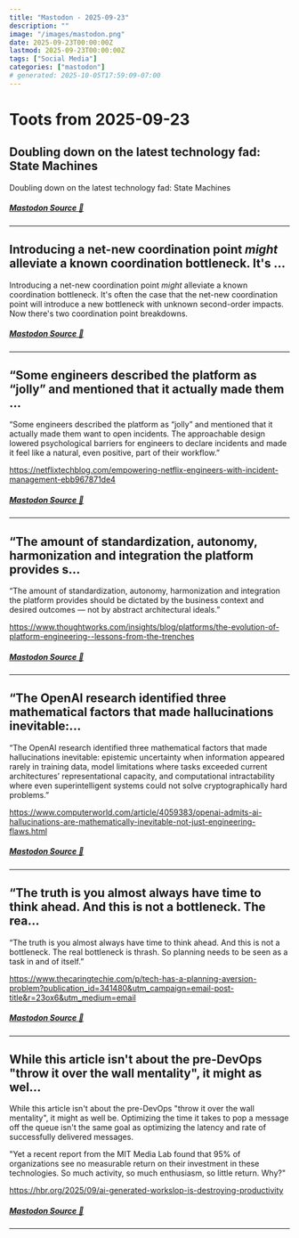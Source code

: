 ```yaml
---
title: "Mastodon - 2025-09-23"
description: ""
image: "/images/mastodon.png"
date: 2025-09-23T00:00:00Z
lastmod: 2025-09-23T00:00:00Z
tags: ["Social Media"]
categories: ["mastodon"]
# generated: 2025-10-05T17:59:09-07:00
---
```


# Toots from 2025-09-23

## Doubling down on the latest technology fad: State Machines

Doubling down on the latest technology fad: State Machines

##### [Mastodon Source 🐘](https://hachyderm.io/@mweagle/115255581670128098)

---

## Introducing a net-new coordination point *might* alleviate a known coordination bottleneck. It's ...

Introducing a net-new coordination point *might* alleviate a known coordination bottleneck. It's often the case that the net-new coordination point will introduce a new bottleneck with unknown second-order impacts. Now there's two coordination point breakdowns.

##### [Mastodon Source 🐘](https://hachyderm.io/@mweagle/115254533555144781)

---

## “Some engineers described the platform as “jolly” and mentioned that it actually made them ...

“Some engineers described the platform as “jolly” and mentioned that it actually made them want to open incidents. The approachable design lowered psychological barriers for engineers to declare incidents and made it feel like a natural, even positive, part of their workflow.”

<https://netflixtechblog.com/empowering-netflix-engineers-with-incident-management-ebb967871de4>

##### [Mastodon Source 🐘](https://hachyderm.io/@mweagle/115251777803461803)

---

## “The amount of standardization, autonomy, harmonization and integration the platform provides s...

“The amount of standardization, autonomy, harmonization and integration the platform provides should be dictated by the business context and desired outcomes — not by abstract architectural ideals.”

<https://www.thoughtworks.com/insights/blog/platforms/the-evolution-of-platform-engineering--lessons-from-the-trenches>

##### [Mastodon Source 🐘](https://hachyderm.io/@mweagle/115251516715837917)

---

## “The OpenAI research identified three mathematical factors that made hallucinations inevitable:...

“The OpenAI research identified three mathematical factors that made hallucinations inevitable: epistemic uncertainty when information appeared rarely in training data, model limitations where tasks exceeded current architectures’ representational capacity, and computational intractability where even superintelligent systems could not solve cryptographically hard problems.”

<https://www.computerworld.com/article/4059383/openai-admits-ai-hallucinations-are-mathematically-inevitable-not-just-engineering-flaws.html>

##### [Mastodon Source 🐘](https://hachyderm.io/@mweagle/115251454839182405)

---

## “The truth is you almost always have time to think ahead. And this is not a bottleneck. The rea...

“The truth is you almost always have time to think ahead. And this is not a bottleneck. The real bottleneck is thrash. So planning needs to be seen as a task in and of itself.”

<https://www.thecaringtechie.com/p/tech-has-a-planning-aversion-problem?publication_id=341480&utm_campaign=email-post-title&r=23ox6&utm_medium=email>

##### [Mastodon Source 🐘](https://hachyderm.io/@mweagle/115251424070514788)

---

## While this article isn't about the pre-DevOps "throw it over the wall mentality", it might as wel...

While this article isn't about the pre-DevOps "throw it over the wall mentality", it might as well be. Optimizing the time it takes to pop a message off the queue isn't the same goal as optimizing the latency and rate of successfully delivered messages.

"Yet a recent report from the MIT Media Lab found that 95% of organizations see no measurable return on their investment in these technologies. So much activity, so much enthusiasm, so little return. Why?"

<https://hbr.org/2025/09/ai-generated-workslop-is-destroying-productivity>

##### [Mastodon Source 🐘](https://hachyderm.io/@mweagle/115250702839194708)

---

